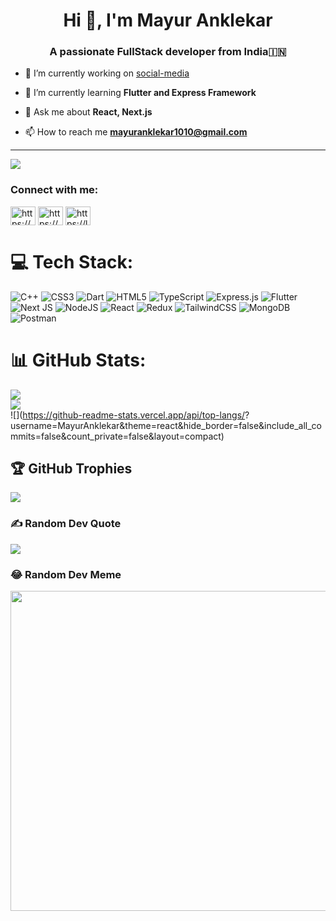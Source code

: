 
<h1 align="center">Hi 👋, I'm Mayur Anklekar</h1>
<h3 align="center">A passionate FullStack developer from India🇮🇳</h3>



- 🔭 I’m currently working on [social-media](https://social-media-1608.netlify.app/)

- 🌱 I’m currently learning **Flutter and Express Framework**

- 💬 Ask me about **React, Next.js**

- 📫 How to reach me **mayuranklekar1010@gmail.com**

---
[![](https://visitcount.itsvg.in/api?id=MayurAnklekar&icon=2&color=1)](https://visitcount.itsvg.in)

<h3 align="left">Connect with me:</h3>
<p align="left">
<a href="https://linkedin.com/in/https://www.linkedin.com/in/mayur-anklekar-bb71901b7/" target="blank"><img align="center" src="https://raw.githubusercontent.com/rahuldkjain/github-profile-readme-generator/master/src/images/icons/Social/linked-in-alt.svg" alt="https://www.linkedin.com/in/mayur-anklekar-bb71901b7/" height="30" width="40" /></a>
<a href="https://instagram.com/https://www.instagram.com/mayur_anklekar/" target="blank"><img align="center" src="https://raw.githubusercontent.com/rahuldkjain/github-profile-readme-generator/master/src/images/icons/Social/instagram.svg" alt="https://www.instagram.com/mayur_anklekar/" height="30" width="40" /></a>
<a href="https://www.leetcode.com/https://leetcode.com/mayur_anklekar/" target="blank"><img align="center" src="https://raw.githubusercontent.com/rahuldkjain/github-profile-readme-generator/master/src/images/icons/Social/leet-code.svg" alt="https://leetcode.com/mayur_anklekar/" height="30" width="40" /></a>
</p>




# 💻 Tech Stack:
![C++](https://img.shields.io/badge/c++-%2300599C.svg?style=flat&logo=c%2B%2B&logoColor=white) ![CSS3](https://img.shields.io/badge/css3-%231572B6.svg?style=flat&logo=css3&logoColor=white) ![Dart](https://img.shields.io/badge/dart-%230175C2.svg?style=flat&logo=dart&logoColor=white) ![HTML5](https://img.shields.io/badge/html5-%23E34F26.svg?style=flat&logo=html5&logoColor=white) ![TypeScript](https://img.shields.io/badge/typescript-%23007ACC.svg?style=flat&logo=typescript&logoColor=white) ![Express.js](https://img.shields.io/badge/express.js-%23404d59.svg?style=flat&logo=express&logoColor=%2361DAFB) ![Flutter](https://img.shields.io/badge/Flutter-%2302569B.svg?style=flat&logo=Flutter&logoColor=white) ![Next JS](https://img.shields.io/badge/Next-black?style=flat&logo=next.js&logoColor=white) ![NodeJS](https://img.shields.io/badge/node.js-6DA55F?style=flat&logo=node.js&logoColor=white) ![React](https://img.shields.io/badge/react-%2320232a.svg?style=flat&logo=react&logoColor=%2361DAFB) ![Redux](https://img.shields.io/badge/redux-%23593d88.svg?style=flat&logo=redux&logoColor=white) ![TailwindCSS](https://img.shields.io/badge/tailwindcss-%2338B2AC.svg?style=flat&logo=tailwind-css&logoColor=white) ![MongoDB](https://img.shields.io/badge/MongoDB-%234ea94b.svg?style=flat&logo=mongodb&logoColor=white) ![Postman](https://img.shields.io/badge/Postman-FF6C37?style=flat&logo=postman&logoColor=white)
# 📊 GitHub Stats:
![](https://github-readme-stats.vercel.app/api?username=MayurAnklekar&theme=react&hide_border=false&include_all_commits=false&count_private=false)<br/>
![](https://github-readme-streak-stats.herokuapp.com/?user=MayurAnklekar&theme=react&hide_border=false)<br/>
![](https://github-readme-stats.vercel.app/api/top-langs/?
username=MayurAnklekar&theme=react&hide_border=false&include_all_commits=false&count_private=false&layout=compact)


## 🏆 GitHub Trophies
![](https://github-profile-trophy.vercel.app/?username=MayurAnklekar&theme=nord&no-frame=true&no-bg=false&margin-w=4)

### ✍️ Random Dev Quote
![](https://quotes-github-readme.vercel.app/api?type=horizontal&theme=light)

### 😂 Random Dev Meme
<img src="https://powerful-brook-91579.herokuapp.com/" width="512px" height="512px"/>





